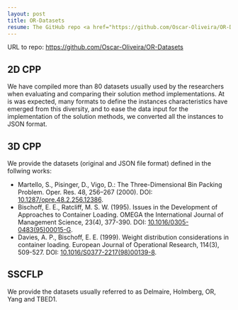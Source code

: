 ```yaml
---
layout: post
title: OR-Datasets
resume: The GitHub repo <a href="https://github.com/Oscar-Oliveira/OR-Datasets" target="_blank">OR-Datasets</a> contains datasets for 2D and 3D cutting and packing problems and for the single source capacitated facility location problem.
---
```


URL to repo: <a href="https://github.com/Oscar-Oliveira/OR-Datasets" target="_blank">https://github.com/Oscar-Oliveira/OR-Datasets</a>

## 2D CPP

We have compiled more than 80 datasets usually used by the researchers when evaluating and comparing their solution method implementations. At is was expected, many formats to define the instances characteristics have emerged from this diversity, and to ease the data input for the implementation of the solution methods, we converted all the instances to JSON format.

## 3D CPP

We provide the datasets (original and JSON file format) defined in the follwing works:

* Martello, S., Pisinger, D., Vigo, D.: The Three-Dimensional Bin Packing Problem. Oper. Res. 48, 256–267 (2000). DOI: [10.1287/opre.48.2.256.12386](https://doi.org/10.1287/opre.48.2.256.12386).
* Bischoff, E. E., Ratcliff, M. S. W. (1995). Issues in the Development of Approaches to Container Loading. OMEGA the International Journal of Management Science, 23(4), 377-390. DOI: [10.1016/0305-0483(95)00015-G](https://doi.org/10.1016/0305-0483(95)00015-G).
* Davies, A. P., Bischoff, E. E. (1999). Weight distribution considerations in container loading. European Journal of Operational Research, 114(3), 509-527. DOI: [10.1016/S0377-2217(98)00139-8](https://doi.org/10.1016/S0377-2217(98)00139-8).

## SSCFLP

We provide the datasets usually referred to as Delmaire, Holmberg, OR, Yang and TBED1.
